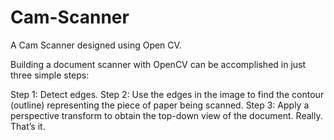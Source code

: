 # Cam-Scanner

A Cam Scanner designed using Open CV.

Building a document scanner with OpenCV can be accomplished in just three simple steps:

Step 1: Detect edges.
Step 2: Use the edges in the image to find the contour (outline) representing the piece of paper being scanned.
Step 3: Apply a perspective transform to obtain the top-down view of the document.
Really. That’s it.
